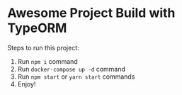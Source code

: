 # Awesome Project Build with TypeORM

Steps to run this project:

1. Run `npm i` command
2. Run `docker-compose up -d` command
3. Run `npm start` or `yarn start` commands
4. Enjoy!
